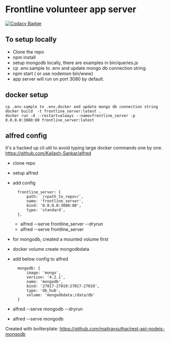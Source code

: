 # Frontline volunteer app server

[![Codacy Badge](https://api.codacy.com/project/badge/Grade/e8c2c86f24df476cae7476c86a92bd0d)](https://app.codacy.com/manual/Kailash-Sankar/frontline_server?utm_source=github.com&utm_medium=referral&utm_content=Kailash-Sankar/frontline_server&utm_campaign=Badge_Grade_Dashboard)

## To setup locally

- Clone the repo
- npm install
- setup mongodb locally, there are examples in bin/queries.js
- cp .env.sample to .env and update mongo db connection string
- npm start ( or use nodemon bin/www)
- app server will run on port 3080 by default.

## docker setup

    cp .env.sample to .env.docker and update mongo db connection string
    docker build  -t frontline_server:latest .
    docker run -d --restart=always --name=frontline_server -p 0.0.0.0:3080:80 frontline_server:latest

## alfred config

it's a hacked up cli util to avoid typing large docker commands one by one.
https://github.com/Kailash-Sankar/alfred

- clone repo
- setup alfred
- add config

        frontline_server: {
            path: `/<path_to_repo>/`,
            name: 'frontline_server',
            bind: '0.0.0.0:3080:80',
            type: 'standard',
        },

  - alfred --serve frontline_server --dryrun
  - alfred --serve frontline_server

- for mongodb, created a mounted volume first
- docker volume create mongodbdata
- add below config to alfred


        mongodb: {
            image: 'mongo',
            version: '4.2.1',
            name: 'mongodb',
            bind: '27017-27019:27017-27019',
            type: 'db_hub',
            volume: 'mongodbdata:/data/db'
        }

- alfred --serve mongodb --dryrun
- alfred --serve mongodb

Created with boilterplate: https://github.com/maitraysuthar/rest-api-nodejs-mongodb
